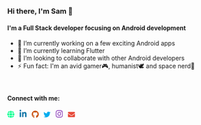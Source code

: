 <link rel="stylesheet" href="https://use.fontawesome.com/releases/v5.6.1/css/all.css" integrity="sha384-gfdkjb5BdAXd+lj+gudLWI+BXq4IuLW5IT+brZEZsLFm++aCMlF1V92rMkPaX4PP" crossorigin="anonymous"/>

### Hi there, I'm Sam 👋

#### I'm a Full Stack developer focusing on Android development
- 🔭 I’m currently working on a few exciting Android apps
- 🌱 I’m currently learning Flutter
- 👯 I’m looking to collaborate with other Android developers
- ⚡ Fun fact: I'm an avid gamer🎮, humanist🕊️ and space nerd🌌
<br />

#### Connect with me:
[<img src="/social_website.svg" width="16" />][website]&nbsp;&nbsp;
[<img src="/social_linkedin.svg" width="16" />][linkedin]&nbsp;&nbsp;
[<img src="/social_github.svg" width="16" />][github]&nbsp;&nbsp;
[<img src="/social_twitter.svg" width="16" />][twitter]&nbsp;&nbsp;
[<img src="/social_instagram.svg" width="16" />][instagram]&nbsp;&nbsp;
[<img src="/social_email.svg" width="16" />][email]&nbsp;&nbsp;

<br />
<br />

[website]: https://www.samstenner.com
[linkedin]: https://www.linkedin.com/in/SamStenner
[gitHub]: https://github.com/SamStenner/
[twitter]: https://www.twitter.com/SamOfStenner
[instagram]: https://www.instagram.com/Samwise_Stenner/
[email]: mailto:contact@samstenner.com
